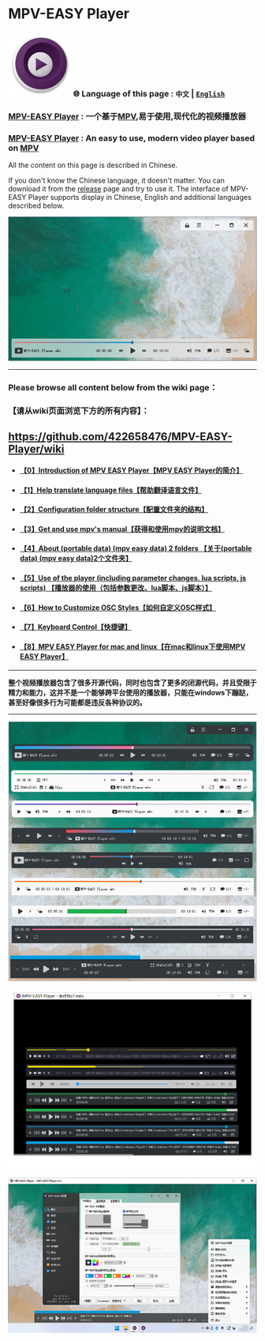 # MPV-EASY Player

### ![](./img/mpv-logo-128.png)  🌐 Language of this page  : `中文` | [`English`](https://github-com.translate.goog/422658476/MPV-EASY-Player?_x_tr_sl=zh-CN&_x_tr_tl=en&_x_tr_hl=zh-CN&_x_tr_pto=wapp)

### [MPV-EASY Player](https://www.rjno1.com/mpv-easy-player/) : 一个基于[MPV](https://github.com/mpv-player/mpv/),易于使用,现代化的视频播放器

### [MPV-EASY Player](https://www.rjno1.com/mpv-easy-player/)  : An easy to use, modern video player based on [MPV](https://github.com/mpv-player/mpv/)

All the content on this page is described in Chinese. 

If you don't know the Chinese language, it doesn't matter. You can download it from the [release](https://github.com/422658476/MPV-EASY-Player/releases) page and try to use it. The interface of MPV-EASY Player supports display in Chinese, English and additional languages described below.

![](./img/mpv-easy-player-gui-mode-github.jpg)

---
### Please browse all content below from the wiki page：
### 【请从wiki页面浏览下方的所有内容】：

## https://github.com/422658476/MPV-EASY-Player/wiki

- #### [【0】Introduction of MPV EASY Player【MPV EASY Player的简介】](https://github.com/422658476/MPV-EASY-Player/wiki)

- #### [【1】Help translate language files【帮助翻译语言文件】](https://github.com/422658476/MPV-EASY-Player/wiki/%E3%80%901%E3%80%91Help-translate-language-files%E3%80%90%E5%B8%AE%E5%8A%A9%E7%BF%BB%E8%AF%91%E8%AF%AD%E8%A8%80%E6%96%87%E4%BB%B6%E3%80%91)

- #### [【2】Configuration folder structure【配置文件夹的结构】](https://github.com/422658476/MPV-EASY-Player/wiki/%E3%80%903%E3%80%91Get-and-use-mpv's-manual%E3%80%90%E8%8E%B7%E5%BE%97%E5%92%8C%E4%BD%BF%E7%94%A8mpv%E7%9A%84%E8%AF%B4%E6%98%8E%E6%96%87%E6%A1%A3%E3%80%91)

- #### [【3】Get and use mpv's manual【获得和使用mpv的说明文档】](https://github.com/422658476/MPV-EASY-Player/wiki/%E3%80%903%E3%80%91Get-and-use-mpv's-manual%E3%80%90%E8%8E%B7%E5%BE%97%E5%92%8C%E4%BD%BF%E7%94%A8mpv%E7%9A%84%E8%AF%B4%E6%98%8E%E6%96%87%E6%A1%A3%E3%80%91)

- #### [【4】About (portable data) (mpv easy data) 2 folders 【关于(portable data) (mpv easy data)2个文件夹】](https://github.com/422658476/MPV-EASY-Player/wiki/%E3%80%904%E3%80%91About-(portable-data)-(mpv-easy-data)-2-folders-%E3%80%90%E5%85%B3%E4%BA%8E(portable-data)-(mpv-easy-data)2%E4%B8%AA%E6%96%87%E4%BB%B6%E5%A4%B9%E3%80%91)

- #### [【5】Use of the player (including parameter changes, lua scripts, js scripts) 【播放器的使用（包括参数更改、lua脚本、js脚本）】](https://github.com/422658476/MPV-EASY-Player/wiki/%E3%80%905%E3%80%91Use-of-the-player-(including-parameter-changes,-lua-scripts,-js-scripts)-%E3%80%90%E6%92%AD%E6%94%BE%E5%99%A8%E7%9A%84%E4%BD%BF%E7%94%A8%EF%BC%88%E5%8C%85%E6%8B%AC%E5%8F%82%E6%95%B0%E6%9B%B4%E6%94%B9%E3%80%81lua%E8%84%9A%E6%9C%AC%E3%80%81js%E8%84%9A%E6%9C%AC%EF%BC%89%E3%80%91)

- #### [【6】How to Customize OSC Styles【如何自定义OSC样式】](https://github.com/422658476/MPV-EASY-Player/wiki/%E3%80%906%E3%80%91How-to-Customize-OSC-Styles%E3%80%90%E5%A6%82%E4%BD%95%E8%87%AA%E5%AE%9A%E4%B9%89OSC%E6%A0%B7%E5%BC%8F%E3%80%91)

- #### [【7】Keyboard Control【快捷键】](https://github.com/422658476/MPV-EASY-Player/wiki/%E3%80%907%E3%80%91Keyboard-Control%E3%80%90%E5%BF%AB%E6%8D%B7%E9%94%AE%E3%80%91)

- #### [【8】MPV EASY Player for mac and linux【在mac和linux下使用MPV EASY Player】](https://github.com/422658476/MPV-EASY-Player/wiki/%E3%80%908%E3%80%91MPV-EASY-Player-for-mac-and-linux%E3%80%90%E5%9C%A8mac%E5%92%8Clinux%E4%B8%8B%E4%BD%BF%E7%94%A8MPV-EASY-Player%E3%80%91)

***

**整个视频播放器包含了很多开源代码，同时也包含了更多的闭源代码，并且受限于精力和能力，这并不是一个能够跨平台使用的播放器，只能在windows下蹦跶，甚至好像很多行为可能都是违反各种协议的。**

***

![](https://github.com/422658476/MPV-EASY-Player/raw/master/img/mpv-easy-player-6-github.jpg)

![](https://github.com/422658476/MPV-EASY-Player/blob/master/img/mpv-easy-player-4-1.png)

![](https://github.com/422658476/MPV-EASY-Player/blob/master/img/mpv-easy-player-2.jpg)
